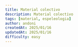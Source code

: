 ```yaml
---
title: Material colectivo
description: Material colectivo
tags: [material, espeleologia]
author: andoni
createdAt: 2025/01/16
updatedAt: 2025/01/16
difficulty: easy
---
```

